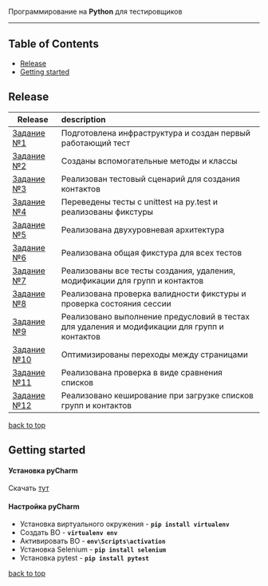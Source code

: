 Программирование на **Python** для тестировщиков

---

<!-- START doctoc generated TOC please keep comment here to allow auto update -->
<!-- DON'T EDIT THIS SECTION, INSTEAD RE-RUN doctoc TO UPDATE -->
## Table of Contents

- [Release](#release)
- [Getting started](#getting-started)

<!-- END doctoc generated TOC please keep comment here to allow auto update -->

## Release
| **Release** | **description** |
|----------------|:---------|
| [Задание №1](https://github.com/OnielliUnit/python_addressbook/releases/tag/v1.0.0) | Подготовлена инфраструктура и создан первый работающий тест |
| [Задание №2](https://github.com/OnielliUnit/python_addressbook/releases/tag/v1.0.1) | Созданы вспомогательные методы и классы |
| [Задание №3](https://github.com/OnielliUnit/python_addressbook/releases/tag/v1.0.2) | Реализован тестовый сценарий для создания контактов |
| [Задание №4](https://github.com/OnielliUnit/python_addressbook/releases/tag/v1.0.3) | Переведены тесты с unittest на py.test и реализованы фикстуры |
| [Задание №5](https://github.com/OnielliUnit/python_addressbook/releases/tag/v1.0.4) | Реализована двухуровневая архитектура |
| [Задание №6](https://github.com/OnielliUnit/python_addressbook/releases/tag/v1.0.5) | Реализована общая фикстура для всех тестов |
| [Задание №7](https://github.com/OnielliUnit/python_addressbook/releases/tag/v1.0.6) | Реализованы все тесты создания, удаления, модификации для групп и контактов |
| [Задание №8](https://github.com/OnielliUnit/python_addressbook/releases/tag/v1.0.7) | Реализована проверка валидности фикстуры и проверка состояния сессии |
| [Задание №9](https://github.com/OnielliUnit/python_addressbook/releases/tag/v1.0.8) | Реализовано выполнение предусловий в тестах для удаления и модификации для групп и контактов |
| [Задание №10](https://github.com/OnielliUnit/python_addressbook/releases/tag/v1.0.9) | Оптимизированы переходы между страницами |
| [Задание №11](https://github.com/OnielliUnit/python_addressbook/releases/tag/v1.0.10) | Реализована проверка в виде сравнения списков |
| [Задание №12](https://github.com/OnielliUnit/python_addressbook/releases/tag/v1.0.11) | Реализовано кеширование при загрузке списков групп и контактов |

[back to top](#table-of-contents)

## Getting started
#### Установка pyCharm
Скачать [тут](https://www.jetbrains.com/ru-ru/pycharm/download/download-thanks.html?platform=windows&code=PCC)

#### Настройка pyCharm
- Установка виртуального окружения - **`pip install virtualenv`**
- Создать ВО - **`virtualenv env`**
- Активировать ВО - **`env\Scripts\activation`**
- Установка Selenium - **`pip install selenium`**
- Установка pytest - **`pip install pytest`**

[back to top](#table-of-contents)
